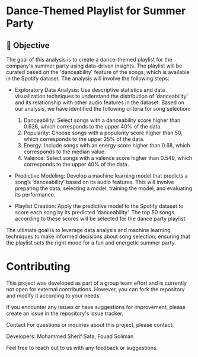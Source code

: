 # Dance-Themed Playlist for Summer Party

## 🎯 Objective
The goal of this analysis is to create a dance-themed playlist for the company's summer party using data-driven insights. The playlist will be curated based on the 'danceability' feature of the songs, which is available in the Spotify dataset. The analysis will involve the following steps:

- Exploratory Data Analysis: Use descriptive statistics and data visualization techniques to understand the distribution of ‘danceability’ and its relationship with other audio features in the dataset. Based on our analysis, we have identified the following criteria for song selection:
    1. Danceability: Select songs with a danceability score higher than 0.626, which corresponds to the upper 40% of the data.
    2. Popularity: Choose songs with a popularity score higher than 50, which corresponds to the upper 25% of the data.
    3. Energy: Include songs with an energy score higher than 0.68, which corresponds to the median value.
    4. Valence: Select songs with a valence score higher than 0.549, which corresponds to the upper 40% of the data.

- Predictive Modeling: Develop a machine learning model that predicts a song’s ‘danceability’ based on its audio features. This will involve preparing the data, selecting a model, training the model, and evaluating its performance.

- Playlist Creation: Apply the predictive model to the Spotify dataset to score each song by its predicted ‘danceability’. The top 50 songs according to these scores will be selected for the dance party playlist.

The ultimate goal is to leverage data analysis and machine learning techniques to make informed decisions about song selection, ensuring that the playlist sets the right mood for a fun and energetic summer party.


# Contributing
This project was developed as part of a group team effort and is currently not open for external contributions. However, you can fork the repository and modify it according to your needs.

If you encounter any issues or have suggestions for improvement, please create an issue in the repository's issue tracker.

Contact
For questions or inquiries about this project, please contact:

Developers:  Mohammed Sherif Safa, Fouad Soliman

Feel free to reach out to us with any feedback or suggestions.
